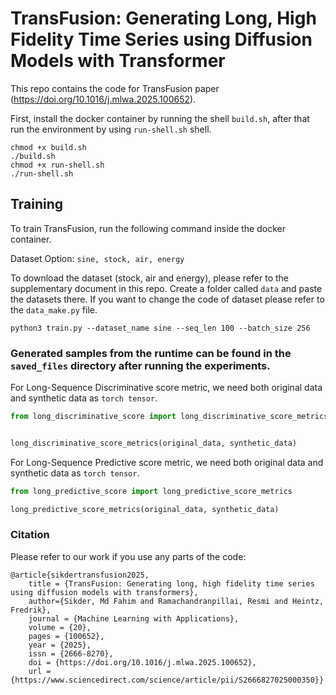 # TransFusion: Generating Long, High Fidelity Time Series using Diffusion Models with Transformer

This repo contains the code for TransFusion paper (https://doi.org/10.1016/j.mlwa.2025.100652).

First, install the docker container by running the shell `build.sh`, after that run the environment by using `run-shell.sh` shell.

```terminal
chmod +x build.sh
./build.sh
chmod +x run-shell.sh
./run-shell.sh
```

## Training

To train TransFusion, run the following command inside the docker container.

Dataset Option: `sine, stock, air, energy`

To download the dataset (stock, air and energy), please refer to the supplementary document in this repo. Create a folder called `data` and paste the datasets there. If you want to change the code of dataset please refer to the `data_make.py` file.


```terminal
python3 train.py --dataset_name sine --seq_len 100 --batch_size 256
```

### Generated samples from the runtime can be found in the `saved_files` directory after running the experiments.

For Long-Sequence Discriminative score metric, we need both original data and synthetic data as `torch tensor`.

```python
from long_discriminative_score import long_discriminative_score_metrics


long_discriminative_score_metrics(original_data, synthetic_data)
```

For Long-Sequence Predictive score metric, we need both original data and synthetic data as `torch tensor`.

```python
from long_predictive_score import long_predictive_score_metrics

long_predictive_score_metrics(original_data, synthetic_data)
```

### Citation

Please refer to our work if you use any parts of the code:

```terminal
@article{sikdertransfusion2025,
	title = {TransFusion: Generating long, high fidelity time series using diffusion models with transformers},
	author={Sikder, Md Fahim and Ramachandranpillai, Resmi and Heintz, Fredrik},
	journal = {Machine Learning with Applications},
	volume = {20},
	pages = {100652},
	year = {2025},
	issn = {2666-8270},
	doi = {https://doi.org/10.1016/j.mlwa.2025.100652},
	url = {https://www.sciencedirect.com/science/article/pii/S2666827025000350}}
```